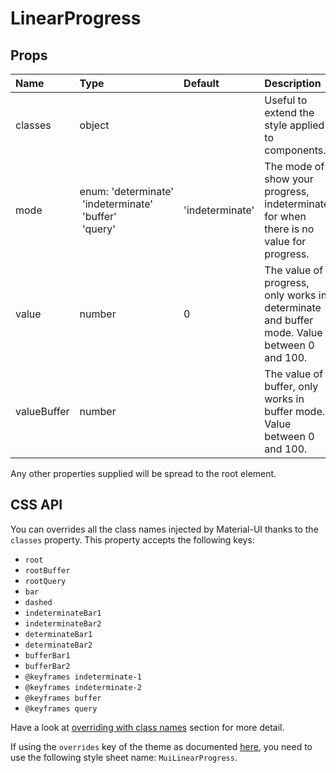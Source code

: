 <!--- This documentation is automatically generated, do not try to edit it. -->

# LinearProgress



## Props
| Name | Type | Default | Description |
|:-----|:-----|:--------|:------------|
| classes | object |  | Useful to extend the style applied to components. |
| mode | enum:&nbsp;'determinate'<br>&nbsp;'indeterminate'<br>&nbsp;'buffer'<br>&nbsp;'query'<br> | 'indeterminate' | The mode of show your progress, indeterminate for when there is no value for progress. |
| value | number | 0 | The value of progress, only works in determinate and buffer mode. Value between 0 and 100. |
| valueBuffer | number |  | The value of buffer, only works in buffer mode. Value between 0 and 100. |

Any other properties supplied will be spread to the root element.

## CSS API

You can overrides all the class names injected by Material-UI thanks to the `classes` property.
This property accepts the following keys:
- `root`
- `rootBuffer`
- `rootQuery`
- `bar`
- `dashed`
- `indeterminateBar1`
- `indeterminateBar2`
- `determinateBar1`
- `determinateBar2`
- `bufferBar1`
- `bufferBar2`
- `@keyframes indeterminate-1`
- `@keyframes indeterminate-2`
- `@keyframes buffer`
- `@keyframes query`

Have a look at [overriding with class names](/customization/overrides#overriding-with-class-names)
section for more detail.

If using the `overrides` key of the theme as documented
[here](/customization/themes#customizing-all-instances-of-a-component-type),
you need to use the following style sheet name: `MuiLinearProgress`.
